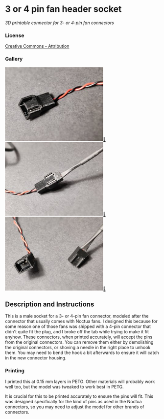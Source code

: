 # 3 or 4 pin fan header socket
*3D printable connector for 3- or 4-pin fan connectors*

### License
[Creative Commons - Attribution](https://creativecommons.org/licenses/by/4.0/)

### Gallery

![Photo 1](thumbs/photo1.jpg)[🔎](images/photo1.jpg) ![Photo 2](thumbs/photo2.jpg)[🔎](images/photo2.jpg) ![Photo 3](thumbs/photo3.jpg)[🔎](images/photo3.jpg)


## Description and Instructions

This is a male socket for a 3- or 4-pin fan connector, modeled after the connector that usually comes with Noctua fans. I designed this because for some reason one of those fans was shipped with a 4-pin connector that didn't quite fit the plug, and I broke off the tab while trying to make it fit anyhow.
These connectors, when printed accurately, will accept the pins from the original connectors. You can remove them either by demolishing the original connectors, or shoving a needle in the right place to unhook them. You may need to bend the hook a bit afterwards to ensure it will catch in the new connector housing.


### Printing

I printed this at 0.15 mm layers in PETG. Other materials will probably work well too, but the model was tweaked to work best in PETG.

It is crucial for this to be printed accurately to ensure the pins will fit. This was designed specifically for the kind of pins as used in the Noctua connectors, so you may need to adjust the model for other brands of connectors.
